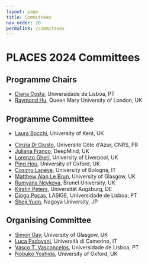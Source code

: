 ```yaml
---
layout: page
title: Committees
nav_order: 20
permalink: /committees
---
```


# PLACES 2024 Committees

## Programme Chairs

- [Diana Costa](https://ciencias.ulisboa.pt/perfil/dfdcosta), Universidade de Lisboa, PT
- [Raymond Hu](http://eecs.qmul.ac.uk/people/profiles/huraymond.html), Queen Mary University of London, UK


## Programme Committee

- [Laura Bocchi](https://www.kent.ac.uk/computing/people/3119/bocchi-laura), University of Kent, UK
<!-- [Mariangiola Dezani-Ciancaglini](http://www.di.unito.it/~dezani/), Università di Torino, IT -->
- [Cinzia Di Giusto](https://niouze.i3s.unice.fr/digiusto/node/1), Université Côte d'Azur, CNRS, FR
- [Juliana Franco](https://jupvfranco.github.io/), DeepMind, UK
- [Lorenzo Gheri](https://sites.google.com/view/lorgheri/home), University of Liverpool, UK
- [Ping Hou](https://www.cs.ox.ac.uk/people/ping.hou/), University of Oxford, UK
- [Cosimo Laneve](https://www.unibo.it/sitoweb/cosimo.laneve/en), University of Bologna, IT
- [Matthew Alan Le Brun](https://www.gla.ac.uk/schools/computing/staff/matthewalanlebrun/), University of Glasgow, UK
- [Rumyana Neykova](https://www.brunel.ac.uk/people/rumyana-neykova/), Brunel University, UK
- [Kirstin Peters](https://www.uni-augsburg.de/en/fakultaet/fai/informatik/prof/swtti/team/kirstin-peters/), Universität Augsburg, DE
- [Diogo Poças](https://www.lasige.pt/member/diogo-pocas/), LASIGE, Universidade de Lisboa, PT
- [Shoji Yuen](https://profs.provost.nagoya-u.ac.jp/html/100001809_en.html), Nagoya University, JP


## Organising Committee

- [Simon Gay](http://www.dcs.gla.ac.uk/~simon), University of Glasgow, UK
- [Luca Padovani](https://boystrange.github.io), Università di Camerino, IT
- [Vasco T. Vasconcelos](https://www.di.fc.ul.pt/~vv), Universidade de Lisboa, PT
- [Nobuko Yoshida](http://https://www.cs.ox.ac.uk/people/nobuko.yoshida/), University of Oxford, UK

